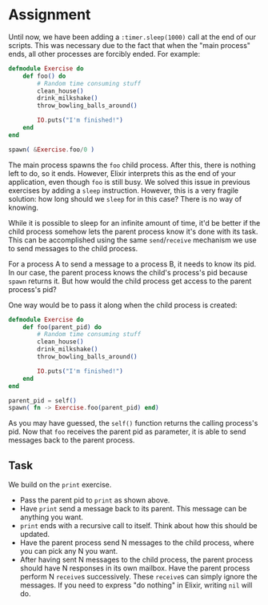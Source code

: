 # Assignment

Until now, we have been adding a `:timer.sleep(1000)` call at the end of our scripts.
This was necessary due to the fact that when the "main process" ends, all other processes
are forcibly ended. For example:

```elixir
defmodule Exercise do
    def foo() do
        # Random time consuming stuff
        clean_house()
        drink_milkshake()
        throw_bowling_balls_around()

        IO.puts("I'm finished!")
    end
end

spawn( &Exercise.foo/0 )
```

The main process spawns the `foo` child process. After this, there is nothing left to do,
so it ends. However, Elixir interprets this as the end of your application,
even though `foo` is still busy.
We solved this issue in previous exercises by adding a `sleep` instruction.
However, this is a very fragile solution: how long should we `sleep` for in this case?
There is no way of knowing.

While it is possible to sleep for an infinite amount of time, it'd be better
if the child process somehow lets the parent process know it's done with its task.
This can be accomplished using the same `send`/`receive` mechanism
we use to send messages to the child process.

For a process A to send a message to a process B, it needs
to know its pid. In our case, the parent process knows
the child's process's pid because `spawn` returns it.
But how would the child process get access to the parent process's pid?

One way would be to pass it along when the child process is created:

```elixir
defmodule Exercise do
    def foo(parent_pid) do
        # Random time consuming stuff
        clean_house()
        drink_milkshake()
        throw_bowling_balls_around()

        IO.puts("I'm finished!")
    end
end

parent_pid = self()
spawn( fn -> Exercise.foo(parent_pid) end)
```

As you may have guessed, the `self()` function returns the calling process's pid.
Now that `foo` receives the parent pid as parameter, it is able to send messages
back to the parent process.

## Task

We build on the `print` exercise.

* Pass the parent pid to `print` as shown above.
* Have `print` send a message back to its parent. This message can be anything you want.
* `print` ends with a recursive call to itself. Think about how this should be updated.
* Have the parent process send N messages to the child process, where you can pick any N you want.
* After having sent N messages to the child process, the parent process
  should have N responses in its own mailbox. Have the parent process perform N `receive`s
  successively. These `receive`s can simply ignore the messages. If you need to express "do nothing"
  in Elixir, writing `nil` will do.

